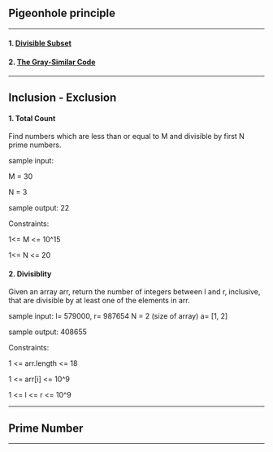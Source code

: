 ## Pigeonhole principle

---

#### 1. [ Divisible Subset ](https://www.codechef.com/problems/DIVSUBS)

#### 2. [ The Gray-Similar Code ](https://www.codechef.com/problems/GRAYSC)

---

## Inclusion - Exclusion

#### 1. Total Count

Find numbers which are less than or equal to M and divisible by first N prime numbers.

sample input:

M = 30

N = 3

sample output: 22

Constraints:

1<= M <= 10^15

1<= N <= 20

#### 2. Divisiblity

Given an array arr, return the number of integers between l and r, inclusive, that are divisible by at least one of the elements in arr.

sample input:
l= 579000, r= 987654
N = 2 (size of array)
a= [1, 2]

sample output: 408655

Constraints:

1 <= arr.length <= 18

1 <= arr[i] <= 10^9

1 <= l <= r <= 10^9

---

## Prime Number

---
